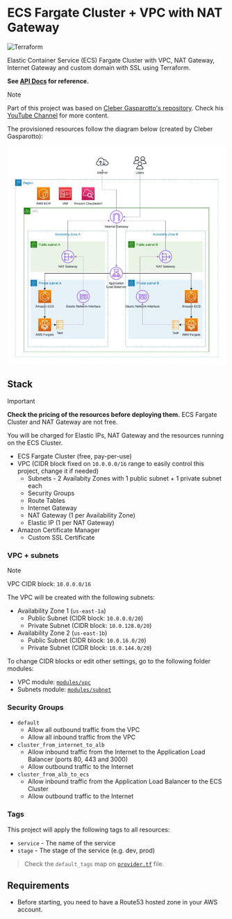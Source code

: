 # ECS Fargate Cluster + VPC with NAT Gateway

![Terraform](https://img.shields.io/badge/terraform-%235835CC.svg?style=for-the-badge&logo=terraform&logoColor=white)

Elastic Container Service (ECS) Fargate Cluster with VPC, NAT Gateway, Internet Gateway and custom domain with SSL using Terraform.

**See [API Docs](./api-docs.md) for reference.**

> [!NOTE]
>
> Part of this project was based on [Cleber Gasparotto's repository](https://github.com/chgasparoto/youtube-cleber-gasparoto/tree/main/0007-aws-ecs-fargate/app). Check his [YouTube Channel](https://www.youtube.com/c/CleberGasparotto) for more content.

The provisioned resources follow the diagram below (created by Cleber Gasparotto):

![Architecture](./docs/aws-diagram.jpg)

## Stack

> [!IMPORTANT]
>
> **Check the pricing of the resources before deploying them.** ECS Fargate Cluster and NAT Gateway are not free. 
> 
> You will be charged for Elastic IPs, NAT Gateway and the resources running on the ECS Cluster.

- ECS Fargate Cluster (free, pay-per-use)
- VPC (CIDR block fixed on `10.0.0.0/16` range to easily control this project, change it if needed)
  - Subnets - 2 Availabity Zones with 1 public subnet + 1 private subnet each
  - Security Groups
  - Route Tables
  - Internet Gateway
  - NAT Gateway (1 per Availability Zone)
  - Elastic IP (1 per NAT Gateway)
- Amazon Certificate Manager
  - Custom SSL Certificate

### VPC + subnets

> [!NOTE]
> 
> VPC CIDR block: `10.0.0.0/16`

The VPC will be created with the following subnets:

- Availability Zone 1 (`us-east-1a`)
  - Public Subnet (CIDR block: `10.0.0.0/20`)
  - Private Subnet (CIDR block: `10.0.128.0/20`)
- Availability Zone 2 (`us-east-1b`)
  - Public Subnet (CIDR block: `10.0.16.0/20`)
  - Private Subnet (CIDR block: `10.0.144.0/20`)

To change CIDR blocks or edit other settings, go to the following folder modules:

- VPC module: [`modules/vpc`](./modules/vpc)
- Subnets module: [`modules/subnet`](./modules/subnet)

### Security Groups

- `default` 
  - Allow all outbound traffic from the VPC
  - Allow all inbound traffic from the VPC
- `cluster_from_internet_to_alb` 
  - Allow inbound traffic from the Internet to the Application Load Balancer (ports 80, 443 and 3000)
  - Allow outbound traffic to the Internet
- `cluster_from_alb_to_ecs` 
  - Allow inbound traffic from the Application Load Balancer to the ECS Cluster
  - Allow outbound traffic to the Internet

### Tags

This project will apply the following tags to all resources:

- `service` - The name of the service
- `stage` - The stage of the service (e.g. dev, prod)

> Check the `default_tags` map on [`provider.tf`](./provider.tf) file.

## Requirements

- Before starting, you need to have a Route53 hosted zone in your AWS account.